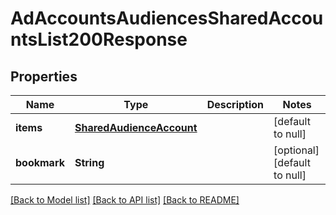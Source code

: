 # AdAccountsAudiencesSharedAccountsList200Response

## Properties
Name | Type | Description | Notes
------------ | ------------- | ------------- | -------------
**items** | [**SharedAudienceAccount**](SharedAudienceAccount.md) |  | [default to null]
**bookmark** | **String** |  | [optional] [default to null]

[[Back to Model list]](../README.md#documentation-for-models) [[Back to API list]](../README.md#documentation-for-api-endpoints) [[Back to README]](../README.md)


